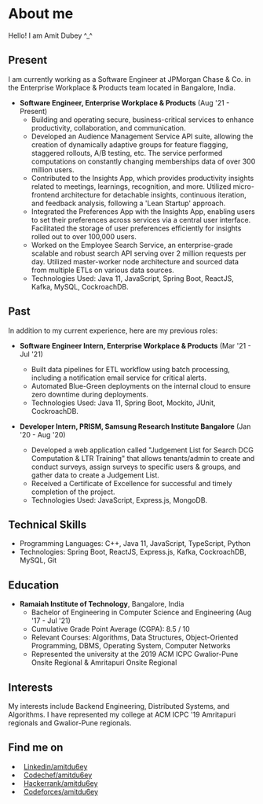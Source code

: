 # About me

Hello! I am Amit Dubey ^_^

## Present

I am currently working as a Software Engineer at JPMorgan Chase & Co. in the Enterprise Workplace & Products team located in Bangalore, India.

- **Software Engineer, Enterprise Workplace & Products** (Aug '21 - Present)
  - Building and operating secure, business-critical services to enhance productivity, collaboration, and communication.
  - Developed an Audience Management Service API suite, allowing the creation of dynamically adaptive groups for feature flagging, staggered rollouts, A/B testing, etc. The service performed computations on constantly changing memberships data of over 300 million users.
  - Contributed to the Insights App, which provides productivity insights related to meetings, learnings, recognition, and more. Utilized micro-frontend architecture for detachable insights, continuous iteration, and feedback analysis, following a 'Lean Startup' approach.
  - Integrated the Preferences App with the Insights App, enabling users to set their preferences across services via a central user interface. Facilitated the storage of user preferences efficiently for insights rolled out to over 100,000 users.
  - Worked on the Employee Search Service, an enterprise-grade scalable and robust search API serving over 2 million requests per day. Utilized master-worker node architecture and sourced data from multiple ETLs on various data sources.
  - Technologies Used: Java 11, JavaScript, Spring Boot, ReactJS, Kafka, MySQL, CockroachDB.

## Past

In addition to my current experience, here are my previous roles:

- **Software Engineer Intern, Enterprise Workplace & Products** (Mar '21 - Jul '21)
  - Built data pipelines for ETL workflow using batch processing, including a notification email service for critical alerts.
  - Automated Blue-Green deployments on the internal cloud to ensure zero downtime during deployments.
  - Technologies Used: Java 11, Spring Boot, Mockito, JUnit, CockroachDB.

- **Developer Intern, PRISM, Samsung Research Institute Bangalore** (Jan '20 - Aug '20)
  - Developed a web application called "Judgement List for Search DCG Computation & LTR Training" that allows tenants/admin to create and conduct surveys, assign surveys to specific users & groups, and gather data to create a Judgement List.
  - Received a Certificate of Excellence for successful and timely completion of the project.
  - Technologies Used: JavaScript, Express.js, MongoDB.

## Technical Skills

- Programming Languages: C++, Java 11, JavaScript, TypeScript, Python
- Technologies: Spring Boot, ReactJS, Express.js, Kafka, CockroachDB, MySQL, Git

## Education

- **Ramaiah Institute of Technology**, Bangalore, India
  - Bachelor of Engineering in Computer Science and Engineering (Aug '17 - Jul '21)
  - Cumulative Grade Point Average (CGPA): 8.5 / 10
  - Relevant Courses: Algorithms, Data Structures, Object-Oriented Programming, DBMS, Operating System, Computer Networks
  - Represented the university at the 2019 ACM ICPC Gwalior-Pune Onsite Regional & Amritapuri Onsite Regional

## Interests

My interests include Backend Engineering, Distributed Systems, and Algorithms. I have represented my college at ACM ICPC '19 Amritapuri regionals and Gwalior-Pune regionals.

## Find me on

* &nbsp; [Linkedin/amitdu6ey](https://www.linkedin.com/in/amitdu6ey/)
* &nbsp; [Codechef/amitdu6ey](https://www.codechef.com/users/amitdu6ey)  
* &nbsp; [Hackerrank/amitdu6ey](https://www.hackerrank.com/amitdu6ey)
* &nbsp; [Codeforces/amitdu6ey](https://codeforces.com/profile/amitdu6ey)
